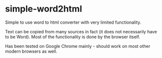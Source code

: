 # simple-word2html
Simple to use word to html converter with very limited functionality.

Text can be copied from many sources in fact (it does not necessarily have to be Word). Most of the functionality is done by the browser itself. 

Has been tested on Google Chrome mainly - should work on most other modern browsers as well.